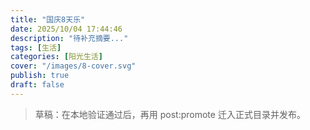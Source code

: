```yaml
---
title: "国庆8天乐"
date: 2025/10/04 17:44:46
description: "待补充摘要..."
tags: [生活]
categories: [阳光生活]
cover: "/images/8-cover.svg"
publish: true
draft: false
---
```


> 草稿：在本地验证通过后，再用 post:promote 迁入正式目录并发布。
